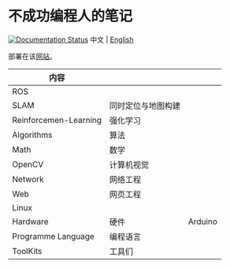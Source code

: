 # 不成功编程人的笔记

[![Documentation Status](https://readthedocs.org/projects/notesdoiry/badge/?version=latest)](https://notesdoiry.readthedocs.io/en/latest/?badge=latest) 中文 | [English](./README_EN.md)

部署在该[网站](https://notesdoiry.readthedocs.io/)。  

|内容|||
|---|---|---|
|ROS|||
|SLAM | 同时定位与地图构建 | |
|Reinforcemen-Learning | 强化学习||
|Algorithms | 算法 ||
|Math | 数学||
|OpenCV | 计算机视觉||
|Network | 网络工程 ||
|Web | 网页工程||
|Linux| | |
|Hardware | 硬件 | Arduino|
|Programme Language | 编程语言 ||
|ToolKits | 工具们||